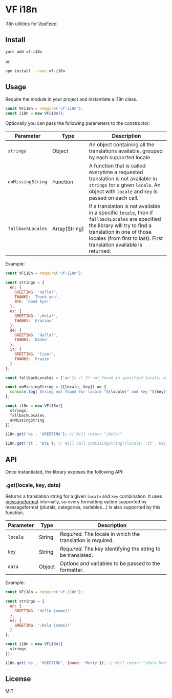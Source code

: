 # VF i18n

i18n utilities for [VoxFeed](https://voxfeed.com)

## Install

```bash
yarn add vf-i18n
```

or

```bash
npm install --save vf-i18n
```

## Usage

Require the module in your project and instantiate a i18n class.

```javascript
const VFi18n = require('vf-i18n');
const i18n = new VFi18n();
```

Optionally you can pass the following parameters to the constructor:

| Parameter | Type | Description |
| --------- | ---- | ----------- |
|`strings`|Object|An object containing all the translations available, grouped by each supported locale.|
|`onMissingString`|Function|A function that is called everytime a requested translation is not available in `strings` for a given `locale`. An object with `locale` and `key` is passed on each call.|
|`fallbackLocales`|Array[String]|If a translation is not available in a specific `locale`, then if `fallbackLocales` are specified the library will try to find a translation in one of those locales (from first to last). First translation available is returned.|

Example:

```javascript
const VFi18n = require('vf-i18n');

const strings = {
  en: {
    GREETING: 'Hello!',
    THANKS: 'Thank you',
    BYE: 'Good bye!'
  },
  es: {
    GREETING: '¡Hola!',
    THANKS: 'Gracias'
  },
  de: {
    GREETING: 'Hallo!',
    THANKS: 'Danke'
  },
  it: {
    GREETING: 'Ciao!',
    THANKS: 'Grazie'
  }
};

const fallbackLocales = ['en']; // If not found in specified locale, will fallback to English.

const onMissingString = ({locale, key}) => {
  console.log(`String not found for locale "${locale}" and key "${key}"`);
};

const i18n = new VFi18n({
  strings,
  fallbackLocales,
  onMissingString
});

i18n.get('es', 'GREETING'); // Will return "¡Hola!"

i18n.get('it', 'BYE'); // Will call onMissingString({locale: 'it', key: 'BYE'}) and return "Good bye!" (fallback).
```

## API

Once instantiated, the library exposes the following API:

### .get(locale, key, data)

Returns a translation string for a given `locale` and `key` combination. It uses [messageformat](http://messageformat.github.io/) internally, so every formatting option supported by messageformat (plurals, categories, variables...) is also supported by this function.

| Parameter | Type | Description |
| --------- | ---- | ----------- |
|`locale`|String|*Required.* The locale in which the translation is required.|
|`key`|String|*Required.* The key identifying the string to be translated.|
|`data`|Object|Options and variables to be passed to the formatter.|

Example:
```javascript
const VFi18n = require('vf-i18n');

const strings = {
  en: {
    GREETING: 'Hello {name}!'
  },
  es: {
    GREETING: '¡Hola {name}!'
  }
};

const i18n = new VFi18n({
  strings
});

i18n.get('es', 'GREETING', {name: 'Morty'}); // Will return "¡Hola Morty!"
```

## License

MIT
